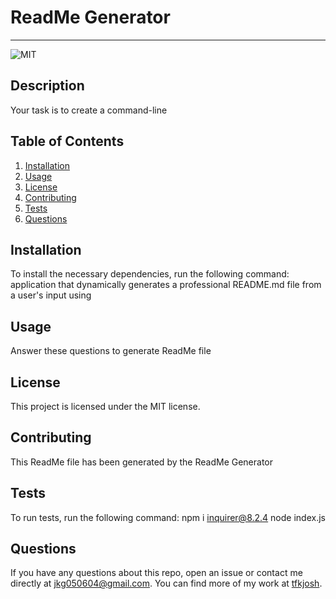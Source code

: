 # ReadMe Generator
  ---
  ![MIT](https://img.shields.io/badge/license-MIT-green)

  ## Description
  Your task is to create a command-line 

  ## Table of Contents
  1. [Installation](#installation)
  2. [Usage](#usage)
  3. [License](#license)
  4. [Contributing](#contributing)
  5. [Tests](#tests)
  6. [Questions](#questions)

  ## Installation
  To install the necessary dependencies, run the following command:
  application that dynamically generates a professional README.md file from a user's input using 

  ## Usage
  Answer these questions to generate ReadMe file

  ## License 
  This project is licensed under the MIT license.

  ## Contributing
  This ReadMe file has been generated by the ReadMe Generator

  ## Tests
  To run tests, run the following command:
  npm i inquirer@8.2.4		node index.js

  ## Questions
  If you have any questions about this repo, open an issue or contact me directly at [jkg050604@gmail.com](mailto:jkg050604@gmail.com). You can find more of my work at [tfkjosh](https://www.github.com/tfkjosh).
